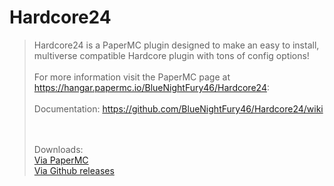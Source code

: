 ﻿# Hardcore24
> Hardcore24 is a PaperMC plugin designed to make an easy to install,
multiverse compatible Hardcore plugin with tons of config options!
><br><br>For more information visit the PaperMC page at https://hangar.papermc.io/BlueNightFury46/Hardcore24:
><br><br>Documentation: https://github.com/BlueNightFury46/Hardcore24/wiki
> 
> <br><br>Downloads:
> <br> [Via PaperMC](https://hangar.papermc.io/BlueNightFury46/Hardcore24)
> <br> [Via Github releases](https://github.com/BlueNightFury46/Hardcore24/releases)

